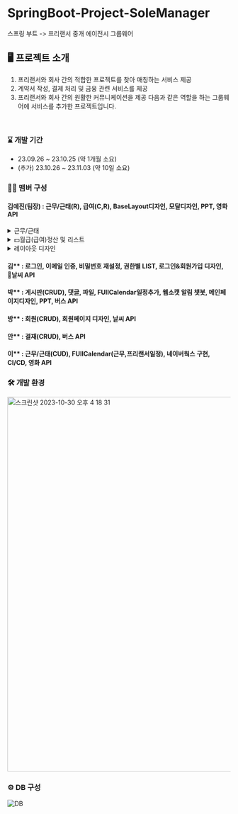 
# SpringBoot-Project-SoleManager
스프링 부트 -> 프리랜서 중개 에이전시 그룹웨어
<br>

## 🖥️ 프로젝트 소개
1. 프리랜서와 회사 간의 적합한 프로젝트를 찾아 매칭하는 서비스 제공
2. 계약서 작성, 결제 처리 및 금융 관련 서비스를 제공
3. 프리랜서와 회사 간의 원활한 커뮤니케이션을 제공
다음과 같은 역할을 하는 그룹웨어에 서비스를 추가한 프로젝트입니다.
<br>

### ⌛️ 개발 기간
* 23.09.26 ~ 23.10.25 (약 1개월 소요)
* (추가) 23.10.26 ~ 23.11.03 (약 10일 소요)

### 🏃‍♀️ 맴버 구성
#### 김예진(팀장) : 근무/근태(R), 급여(C,R), BaseLayout디자인, 모달디자인, PPT, 영화 API

<details>
  <summary>근무/근태</summary>
  <ul>
    <li>근무/근태 리스트</li>
    
  </ul>
</details>

<details>
  <summary>💵월급(급여)정산 및 리스트</summary>
  <ul>
    <li>월급 정산하기</li>
    <img width="690" alt="image" src="https://github.com/anna1843/TechForge_TeamProject/assets/133622218/d82ad0de-f54e-4d50-8d29-3273637b9f6e">
    <li>월급 목록보기</li>
    <img width="636" alt="image" src="https://github.com/anna1843/TechForge_TeamProject/assets/133622218/e4faf287-3c69-4b8e-89b1-8b850dafe6a8">
  </ul>
</details>

<details>
  <summary>레이아웃 디자인</summary>
  <ul>
    <li>레이아웃 디자인</li>
    <img width="620" alt="스크린샷 2023-11-22 오전 11 38 34" src="https://github.com/anna1843/TechForge_TeamProject/assets/133622218/75d52c35-6920-4a1a-9eae-7ca27431ee1a">
  </ul>
</details>

#### 김** : 로그인, 이메일 인증, 비밀번호 재설정, 권한별 LIST, 로그인&회원가입 디자인, 날씨 API
#### 박** : 게시판(CRUD), 댓글, 파일, FUllCalendar일정추가, 웹소캣 알림 챗봇, 메인페이지디자인, PPT, 버스 API
#### 방** : 회원(CRUD), 회원페이지 디자인, 날씨 API
#### 안** : 결재(CRUD), 버스 API
#### 이** : 근무/근태(CUD), FUllCalendar(근무,프리랜서일정), 네이버웍스 구현, CI/CD, 영화 API

### 🛠️ 개발 환경
<img width="846" alt="스크린샷 2023-10-30 오후 4 18 31" src="https://github.com/anna1843/TechForge/assets/133622218/1797ae7e-bdd1-4826-92fd-b91f76223c86">

### ⚙️ DB 구성
![DB](https://github.com/anna1843/TechForge/assets/133622218/5d4b2626-1fb2-4da2-9040-16d827fc5511)
